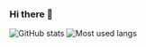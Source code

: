 ### Hi there 👋

<!--
**yyaddaden/yyaddaden** is a ✨ _special_ ✨ repository because its `README.md` (this file) appears on your GitHub profile.

Here are some ideas to get you started:

- 🔭 I’m currently working on ...
- 🌱 I’m currently learning ...
- 👯 I’m looking to collaborate on ...
- 🤔 I’m looking for help with ...
- 💬 Ask me about ...
- 📫 How to reach me: ...
- 😄 Pronouns: ...
- ⚡ Fun fact: ...
-->

<img src="https://github-readme-stats.vercel.app/api?username=yyaddaden&show_icons=true" alt="GitHub stats">
<img src="https://github-readme-stats.vercel.app/api/top-langs/?username=yyaddaden&layout=compact" alt="Most used langs">
